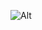 ![Alt](https://repobeats.axiom.co/api/embed/8ddb9f144091df1eb6a2b1c6bbc50143ae092944.svg "Repobeats analytics image")
